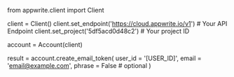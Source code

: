 from appwrite.client import Client

client = Client()
client.set_endpoint('https://cloud.appwrite.io/v1') # Your API Endpoint
client.set_project('5df5acd0d48c2') # Your project ID

account = Account(client)

result = account.create_email_token(
    user_id = '[USER_ID]',
    email = 'email@example.com',
    phrase = False # optional
)
